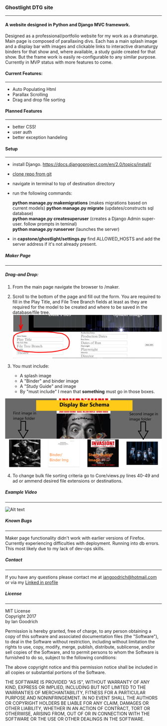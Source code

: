 ### Ghostlight DTG site
***

#### A website designed in Python and Django MVC framework.

Designed as a professional/portfolio website for my work as a dramaturge. Main page is composed of parallaxing divs. Each has a main splash image and a display bar with images and clickable links to interactive dramaturgy binders for that show and, where available, a study guide created for that show. But the frame work is easily re-configurable to any similar purpose. Currently in MVP status with more features to come. 

#### Current Features:
***
* Auto Populating Html
* Parallax Scrolling
* Drag and drop file sorting


#### Planned Features
***
* better CSS!
* user auth
* better exception handeling


#### Setup
***
* install Django. <https://docs.djangoproject.com/en/2.0/topics/install/>
* [clone repo from git](https://github.com/LeeMellon/capStone.git) 
* navigate in terminal to top of destination directory 
* run the following commands:

   **python manage.py makemigrations** (makes migrations based on current models)
   **python manage.py migrate** (updates/constructs sql database)  
   **python manage.py createsuperuser** (creates a Django Admin super-user. follow prompts in teminal)  
   **python manage.py runserver**  (launches the server)

* in **capstone/ghostlight/settings.py**  find ALLOWED_HOSTS and add the server address if it's not already present.


##### Maker Page
***


##### Drag-and Drop:
1. From the main page navigate the browser to /maker. 
2. Scroll to the bottom of the page and fill out the form. You are required to fill in the Play Title, and File Tree Branch fields at least as they are required for the model to be created and where to be saved in the database/file tree.
![Alt text](readme_media/maker_1.png)

3. You must include:
   * A splash image  
   * A "Binder" and binder image 
   * A "Study Guide" and image
   * By "must include" I mean that **something** must go in those boxes.  

![Alt text](readme_media/display_bar.png)

4.  To change bulk file sorting criteria go to Core/views.py lines 40-49 and ad or ammend desired file extensions or destinations.



##### Example Video
***
![Alt text](readme_media/full.gif)


##### Known Bugs
***
Maker page functionality didn't work with earlier versions of Firefox.
Currently experiencing difficulties with deployment. Running into db errors. This most likely due to my lack of dev-ops skills.

##### Contact 
***
If you have any questions please contact me at <iangoodrich@hotmail.com>
or via my [Linked in profile](https://www.linkedin.com/in/ian-goodrich)



##### License
***
MIT License   
Copyright 2017    
by Ian Goodrich

Permission is hereby granted, free of charge, to any person obtaining a copy of this software and associated documentation files (the "Software"), to deal in the Software without restriction, including without limitation the rights to use, copy, modify, merge, publish, distribute, sublicense, and/or sell copies of the Software, and to permit persons to whom the Software is furnished to do so, subject to the following conditions:

The above copyright notice and this permission notice shall be included in all copies or substantial portions of the Software.

THE SOFTWARE IS PROVIDED "AS IS", WITHOUT WARRANTY OF ANY KIND, EXPRESS OR IMPLIED, INCLUDING BUT NOT LIMITED TO THE WARRANTIES OF MERCHANTABILITY, FITNESS FOR A PARTICULAR PURPOSE AND NONINFRINGEMENT. IN NO EVENT SHALL THE AUTHORS OR COPYRIGHT HOLDERS BE LIABLE FOR ANY CLAIM, DAMAGES OR OTHER LIABILITY, WHETHER IN AN ACTION OF CONTRACT, TORT OR OTHERWISE, ARISING FROM, OUT OF OR IN CONNECTION WITH THE SOFTWARE OR THE USE OR OTHER DEALINGS IN THE SOFTWARE.